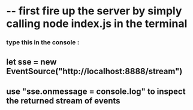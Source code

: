 # -- first fire up the server by simply calling node index.js in the terminal  
### type this in the console : 

## let sse = new EventSource("http://localhost:8888/stream")

## use "sse.onmessage = console.log" to inspect the returned stream of events  


